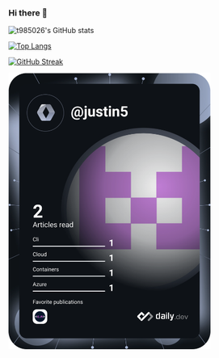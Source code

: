 ### Hi there 👋

![t985026's GitHub stats](https://github-readme-stats.vercel.app/api?username=t985026&show_icons=true&theme=radical)

[![Top Langs](https://github-readme-stats.vercel.app/api/top-langs/?username=t985026&langs_count=10)](https://github.com/t985026/)

[![GitHub Streak](https://github-readme-streak-stats.herokuapp.com/?user=t985026)](https://github.com/t985026/)


<a href="https://app.daily.dev/justin5"><img src="https://github.com/t985026/t985026/blob/main/devcard.svg" width="400" alt="Justin Dev Card"/></a>
<!--

[![Readme Card](https://github-readme-stats.vercel.app/api/pin/?username=t985026&repo=Kubernetes)](https://github.com/t985026/Kubernetes)
![](https://img.shields.io/badge/<WORD_ON_LEFT>-<WORD_ON_RIGHT>-informational?style=flat&logo=linux&logoColor=white&color=2bbc8a)

**t985026/t985026** is a ✨ _special_ ✨ repository because its `README.md` (this file) appears on your GitHub profile.

Here are some ideas to get you started:

- 🔭 I’m currently working on ...
- 🌱 I’m currently learning ...
- 👯 I’m looking to collaborate on ...
- 🤔 I’m looking for help with ...
- 💬 Ask me about ...
- 📫 How to reach me: ...
- 😄 Pronouns: ...
- ⚡ Fun fact: ...
-->

